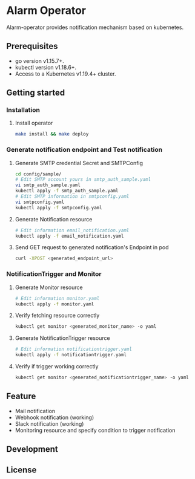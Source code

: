 # Alarm Operator

Alarm-operator provides notification mechanism based on kubernetes.

## Prerequisites 

* go version v1.15.7+.
* kubectl version v1.18.6+.
* Access to a Kubernetes v1.19.4+ cluster.

## Getting started

### Installation
1. Install operator
    ```bash
    make install && make deploy
    ```

### Generate notification endpoint and Test notification
1. Generate SMTP credential Secret and SMTPConfig
    ```bash
    cd config/sample/
    # Edit SMTP account yours in smtp_auth_sample.yaml
    vi smtp_auth_sample.yaml
    kubectl apply -f smtp_auth_sample.yaml
    # Edit SMTP information in smtpconfig.yaml
    vi smtpconfig.yaml
    kubectl apply -f smtpconfig.yaml
    ```

2. Generate Notification resource
    ```bash
    # Edit information email_notification.yaml
    kubectl apply -f email_notification.yaml
    ```

3. Send GET request to generated notification's Endpoint in pod
    ```bash
    curl -XPOST <generated_endpoint_url>
    ```

### NotificationTrigger and Monitor
1. Generate Monitor resource
    ```bash
    # Edit information monitor.yaml
    kubectl apply -f monitor.yaml
    ```

2. Verify fetching resource correctly 
    ```bash
    kubectl get monitor <generated_monitor_name> -o yaml
    ```
   
3. Generate NotificationTrigger resource
    ```bash
    # Edit information notificationtrigger.yaml
    kubectl apply -f notificationtrigger.yaml
    ```

4. Verify if trigger working correctly
    ```bash
    kubectl get monitor <generated_notificationtrigger_name> -o yaml
    ```

## Feature

* Mail notification
* Webhook notification (working)
* Slack notification (working)
* Monitoring resource and specify condition to trigger notification

## Development


## License